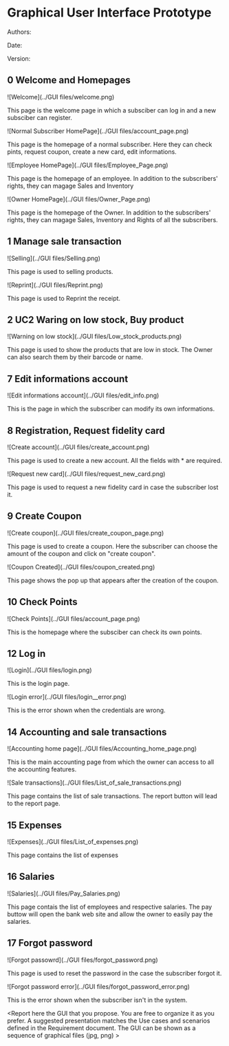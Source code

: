 # Graphical User Interface Prototype  

Authors:

Date:

Version:

## 0 Welcome and Homepages 

![Welcome](../GUI files/welcome.png)

This page is the welcome page in which a subsciber can log in and a new subsciber can register. 

![Normal Subscriber HomePage](../GUI files/account_page.png)

This page is the homepage of a normal subscriber. Here they can check pints, request coupon, create a new card, edit informations.

![Employee HomePage](../GUI files/Employee_Page.png)

This page is the homepage of an employee. In addition to the subscribers' rights, they can magage Sales and Inventory

![Owner HomePage](../GUI files/Owner_Page.png)

This page is the homepage of the Owner. In addition to the subscribers' rights, they can magage Sales, Inventory and Rights of all the subscribers.

## 1 Manage sale transaction

![Selling](../GUI files/Selling.png)

This page is used to selling products.

![Reprint](../GUI files/Reprint.png)

This page is used to Reprint the receipt.

## 2 UC2 Waring on low stock, Buy product

![Warning on low stock](../GUI files/Low_stock_products.png)

This page is used to show the products that are low in stock. The Owner can also search them by their barcode or name.

## 7 Edit informations account

![Edit informations account](../GUI files/edit_info.png)

This is the page in which the subscriber can modify its own informations.


## 8 Registration, Request fidelity card

![Create account](../GUI files/create_account.png)

This page is used to create a new account. All the fields with * are required. 

![Request new card](../GUI files/request_new_card.png)

This page is used to request a new fidelity card in case the subscriber lost it.

## 9 Create Coupon

![Create coupon](../GUI files/create_coupon_page.png)

This page is used to create a coupon. Here the subscriber can choose the amount of the coupon and click on "create coupon".

![Coupon Created](../GUI files/coupon_created.png)

This page shows the pop up that appears after the creation of the coupon.

## 10 Check Points

![Check Points](../GUI files/account_page.png)

This is the homepage where the subsciber can check its own points.


## 12 Log in 

![Login](../GUI files/login.png)

This is the login page.

![Login error](../GUI files/login__error.png)

This is the error shown when the credentials are wrong.

## 14 Accounting and sale transactions
![Accounting home page](../GUI files/Accounting_home_page.png)

This is the main accounting page from which the owner can access to all the accounting features.

![Sale transactions](../GUI files/List_of_sale_transactions.png)

This page contains the list of sale transactions. The report button will lead to the report page.

## 15 Expenses
![Expenses](../GUI files/List_of_expenses.png)

This page contains the list of expenses

## 16 Salaries
![Salaries](../GUI files/Pay_Salaries.png)

This page contais the list of employees and respective salaries. The pay buttow will open the bank web site and allow the owner to easily pay the salaries.

## 17 Forgot password

![Forgot passowrd](../GUI files/forgot_password.png)

This page is used to reset the password in the case the subscriber forgot it.

![Forgot password error](../GUI files/forgot_password_error.png)

This is the error shown when the subscriber isn't in the system.

\<Report here the GUI that you propose. You are free to organize it as you prefer. A suggested presentation matches the Use cases and scenarios defined in the Requirement document. The GUI can be shown as a sequence of graphical files (jpg, png)  >

